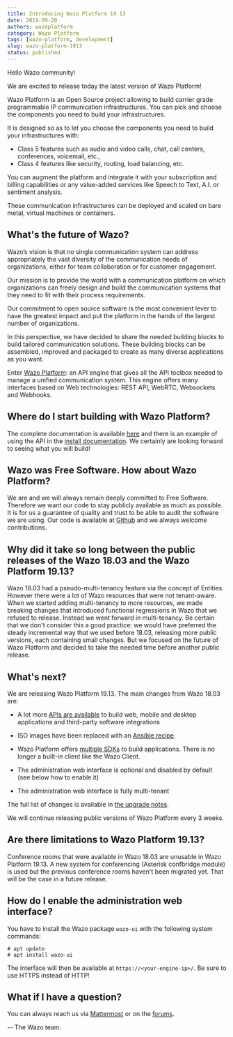 ```yaml
---
title: Introducing Wazo Platform 19.13
date: 2019-09-20
authors: wazoplatform
category: Wazo Platform
tags: [wazo-platform, development]
slug: wazo-platform-1913
status: published
---
```


Hello Wazo community!

We are excited to release today the latest version of Wazo Platform!

Wazo Platform is an Open Source project allowing to build carrier grade programmable IP communication infrastructures. You can pick and choose the components you need to build your infrastructures.

It is designed so as to let you choose the components you need to build your infrastructures with:

- Class 5 features such as audio and video calls, chat, call centers, conferences, voicemail, etc.,
- Class 4 features like security, routing, load balancing, etc.

You can augment the platform and integrate it with your subscription and billing capabilities or any value-added services like Speech to Text, A.I. or sentiment analysis.

These communication infrastructures can be deployed and scaled on bare metal, virtual machines or containers.

<!-- truncate -->

## What's the future of Wazo?

Wazo’s vision is that no single communication system can address appropriately the vast diversity of the communication needs of organizations, either for team collaboration or for customer engagement.

Our mission is to provide the world with a communication platform on which organizations can freely design and build the communication systems that they need to fit with their process requirements.

Our commitment to open source software is the most convenient lever to have the greatest impact and put the platform in the hands of the largest number of organizations.

In this perspective, we have decided to share the needed building blocks to build tailored communication solutions. These building blocks can be assembled, improved and packaged to create as many diverse applications as you want.

Enter [Wazo Platform](/): an API engine that gives all the API toolbox needed to manage a unified communication system. This engine offers many interfaces based on Web technologies: REST API, WebRTC, Websockets and Webhooks.

## Where do I start building with Wazo Platform?

The complete documentation is available [here](/documentation) and there is an example of using the API in the [install documentation](https://wazo-platform.org/use-cases).
We certainly are looking forward to seeing what you will build!

## Wazo was Free Software. How about Wazo Platform?

We are and we will always remain deeply committed to Free Software. Therefore we want our code to stay publicly available as much as possible. It is for us a guarantee of quality and trust to be able to audit the software we are using. Our code is available at [Github](https://github.com/wazo-platform) and we always welcome contributions.

## Why did it take so long between the public releases of the Wazo 18.03 and the Wazo Platform 19.13?

Wazo 18.03 had a pseudo-multi-tenancy feature via the concept of Entities. However there were a lot of Wazo resources that were not tenant-aware. When we started adding multi-tenancy to more resources, we made breaking changes that introduced functional regressions in Wazo that we refused to release. Instead we went forward in multi-tenancy. Be certain that we don't consider this a good practice: we would have preferred the steady incremental way that we used before 18.03, releasing more public versions, each containing small changes. But we focused on the future of Wazo Platform and decided to take the needed time before another public release.

## What's next?

We are releasing Wazo Platform 19.13. The main changes from Wazo 18.03 are:

- A lot more [APIs are available](/documentation) to build web, mobile and desktop applications and third-party software integrations

- ISO images have been replaced with an [Ansible recipe](https://github.com/wazo-platform/wazo-ansible).

- Wazo Platform offers [multiple SDKs](/documentation#wazo-client-sdk) to build applications. There is no longer a built-in client like the Wazo Client.

- The administration web interface is optional and disabled by default (see below how to enable it)

- The administration web interface is fully multi-tenant

The full list of changes is available in [the upgrade notes](/uc-doc/upgrade/upgrade_notes).

We will continue releasing public versions of Wazo Platform every 3 weeks.

## Are there limitations to Wazo Platform 19.13?

Conference rooms that were available in Wazo 18.03 are unusable in Wazo Platform 19.13. A new system for conferencing (Asterisk confbridge module) is used but the previous conference rooms haven't been migrated yet. That will be the case in a future release.

## How do I enable the administration web interface?

You have to install the Wazo package `wazo-ui` with the following system commands:

```ShellSession
# apt update
# apt install wazo-ui
```

The interface will then be available at `https://<your-engine-ip>/`. Be sure to use HTTPS instead of HTTP!

## What if I have a question?

You can always reach us via [Mattermost](https://mm.wazo.community/wazo-platform/channels/town-square) or on the [forums](https://wazo-platform.discourse.group).

--
The Wazo team.
